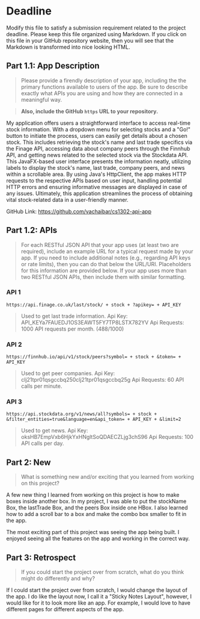 # Deadline

Modify this file to satisfy a submission requirement related to the project
deadline. Please keep this file organized using Markdown. If you click on
this file in your GitHub repository website, then you will see that the
Markdown is transformed into nice looking HTML.

## Part 1.1: App Description

> Please provide a firendly description of your app, including the
> the primary functions available to users of the app. Be sure to
> describe exactly what APIs you are using and how they are connected
> in a meaningful way.

> **Also, include the GitHub `https` URL to your repository.**

My application offers users a straightforward interface to access
real-time stock information. With a dropdown menu for selecting
stocks and a "Go!" button to initiate the process, users can easily
get details about a chosen stock. This includes retrieving the stock's
name and last trade specifics via the Finage API, accessing data about
company peers through the Finnhub API, and getting news related to
the selected stock via the Stockdata API. This JavaFX-based user
interface presents the information neatly, utilizing labels to
display the stock's name, last trade, company peers, and news
within a scrollable area. By using Java's HttpClient, the app
makes HTTP requests to the respective APIs based on user input,
handling potential HTTP errors and ensuring informative messages
are displayed in case of any issues. Ultimately, this application
streamlines the process of obtaining vital stock-related data in a
user-friendly manner.

GitHub Link: https://github.com/vachaibar/cs1302-api-app

## Part 1.2: APIs

> For each RESTful JSON API that your app uses (at least two are required),
> include an example URL for a typical request made by your app. If you
> need to include additional notes (e.g., regarding API keys or rate
> limits), then you can do that below the URL/URI. Placeholders for this
> information are provided below. If your app uses more than two RESTful
> JSON APIs, then include them with similar formatting.

### API 1

```
https://api.finage.co.uk/last/stock/ + stock + ?apikey= + API_KEY
```

> Used to get last trade information.
> Api Key: API_KEYa7FAUEDJ1OS3EAWT5FY7TP8LSTX782YV
> Api Requests: 1000 API requests per month. (488/1000)

### API 2

```
https://finnhub.io/api/v1/stock/peers?symbol= + stock + &token= + API_KEY
```

> Used to get peer companies.
> Api Key: clj21tpr01qsgccbq250clj21tpr01qsgccbq25g
> Api Requests: 60 API calls per minute.

### API 3

```
https://api.stockdata.org/v1/news/all?symbols= + stock + &filter_entities=true&language=en&api_token= + API_KEY + &limit=2
```

> Used to get news.
> Api Key: oksHB7EmpVxb6HjkYxHNgltSoQDAECZLjg3chS96
> Api Requests: 100 API calls per day.

## Part 2: New

> What is something new and/or exciting that you learned from working
> on this project?

A few new thing I learned from working on this project is how to make
boxes inside another box. In my project, I was able to put the stockName
Box, the lastTrade Box, and the peers Box inside one HBox. I also learned
how to add a scroll bar to a box and make the combo box smaller to fit in
the app.

The most exciting part of this project was seeing the app being built. I
enjoyed seeing all the features on the app and working in the correct way.

## Part 3: Retrospect

> If you could start the project over from scratch, what do
> you think might do differently and why?

If I could start the project over from scratch, I would change the layout
of the app. I do like the layout now, I call it a "Sticky Notes Layout",
however, I would like for it to look more like an app. For example, I would
love to have different pages for different aspects of the app.

